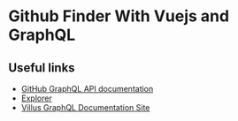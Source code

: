 # Github Finder With Vuejs and GraphQL

## Useful links
- [GitHub GraphQL API documentation](https://docs.github.com/en/graphql)
- [Explorer](https://docs.github.com/en/graphql/overview/explorer)
- [Villus GraphQL Documentation Site](https://villus.logaretm.com/guide/queries)
